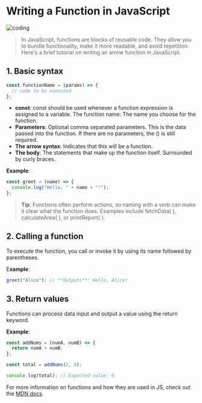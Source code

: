 # Writing a Function in JavaScript

![coding](https://images.unsplash.com/photo-1461749280684-dccba630e2f6?fm=jpg&q=60&w=3000&ixlib=rb-4.0.3&ixid=M3wxMjA3fDB8MHxzZWFyY2h8NHx8Y29kaW5nfGVufDB8fDB8fHww)

> In JavaScript, functions are blocks of reusable code. They allow you to bundle functionality, make it more readable, and avoid repetition. Here's a brief tutorial on writing an arrow function in JavaScript.

## 1. Basic syntax

```js
const functionName = (params) => {
  // code to be executed
};
```

- **const**: const should be used whenever a function expression is assigned to a variable.
  The function name: The name you choose for the function.
- **Parameters**: Optional comma separated parameters. This is the data passed into the function. If there are no parameters, the () is still required.
- **The arrow syntax**: Indicates that this will be a function.
- **The body**: The statements that make up the function itself. Surrounded by curly braces.

**Example**:

```js
const greet = (name) => {
  console.log("Hello, " + name + "!");
};
```

> **Tip**: Functions often perform actions, so naming with a verb can make it clear what the function does. Examples include fetchData( ), calculateArea( ), or printReport( ).

## 2. Calling a function

To execute the function, you call or invoke it by using its name followed by parentheses.

E**xample**:

```js
greet("Alice"); // **Outputs**: Hello, Alice!
```

## 3. Return values

Functions can process data input and output a value using the return keyword.

**Example**:

```js
const addNums = (numA, numB) => {
  return numA + numB;
};

const total = addNums(2, 4);

console.log(total); // Expected value: 6
```

For more information on functions and how they are used in JS, check out the [MDN docs](https://developer.mozilla.org/en-US/docs/Web/JavaScript/Guide/Functions).

